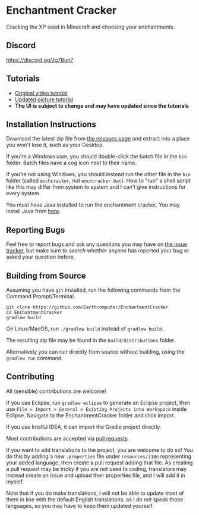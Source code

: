 # Enchantment Cracker
Cracking the XP seed in Minecraft and choosing your enchantments.

## Discord
https://discord.gg/Jg7Bun7

## Tutorials
- [Original video tutorial](https://youtu.be/hfiTZF0hlzw)
- [Updated picture tutorial](https://imgur.com/a/oaxCC5x)
- **The UI is subject to change and may have updated since the tutorials**

## Installation Instructions
Download the latest zip file from [the releases page](https://github.com/Earthcomputer/EnchantmentCracker/releases)
and extract into a place you won't lose it, such as your Desktop.

If you're a Windows user, you should double-click the batch file in the `bin` folder. Batch files
have a cog icon next to their name.

If you're not using Windows, you should instead run the other file in the `bin` folder (called `enchcracker`,
not `enchcracker.bat`). How to "run" a shell script like this may differ from system to system and I
can't give instructions for every system.

You must have Java installed to run the enchantment cracker. You may install Java
from [here](https://www.oracle.com/technetwork/java/javase/downloads/index.html).

## Reporting Bugs
Feel free to report bugs and ask any questions you may have on
[the issue tracker](https://github.com/Earthcomputer/EnchantmentCracker/issues), but
make sure to *search* whether anyone has reported your bug or asked
your question before.

## Building from Source
Assuming you have `git` installed, run the following commands from the
Command Prompt/Terminal.
```
git clone https://github.com/Earthcomputer/EnchantmentCracker
cd EnchantmentCracker
gradlew build
```
On Linux/MacOS, run `./gradlew build` instead of `gradlew build`.

The resulting zip file may be found in the `build/distributions` folder.

Alternatively you can run directly from source without building, using
the `gradlew run` command.

## Contributing
All (sensible) contributions are welcome!

If you use Eclipse, run `gradlew eclipse` to generate an Eclipse project,
then use `File > Import > General > Existing Projects into Workspace` inside
Eclipse. Navigate to the EnchantmentCracker folder and click import.

If you use IntelliJ IDEA, it can import the Gradle project directly.

Most contributions are accepted via
[pull requests](https://help.github.com/en/github/collaborating-with-issues-and-pull-requests/creating-a-pull-request).

If you want to add translations to the project, you are welcome to do so!
You do this by adding a new `.properties` file under `resources/i18n`
representing your added language, then create a pull request adding that file.
As creating a pull request may be tricky if you are not used to coding,
translators may instead create an issue and upload their properties file, and
I will add it in myself.

Note that if you do make translations, I will not be able to update most of them in line
with the default English translations, as I do not speak those languages, so you may have
to keep them updated yourself.
